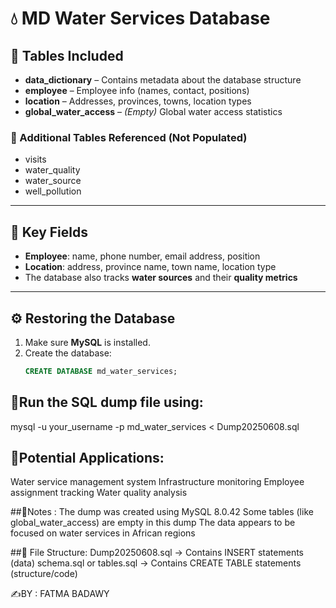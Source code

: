 # 💧 MD Water Services Database

## 📁 Tables Included

- **data_dictionary** – Contains metadata about the database structure  
- **employee** – Employee info (names, contact, positions)  
- **location** – Addresses, provinces, towns, location types  
- **global_water_access** – *(Empty)* Global water access statistics  

### 📌 Additional Tables Referenced (Not Populated)

- visits  
- water_quality  
- water_source  
- well_pollution  

---

## 🔑 Key Fields

- **Employee**: name, phone number, email address, position  
- **Location**: address, province name, town name, location type  
- The database also tracks **water sources** and their **quality metrics**

---

## ⚙️ Restoring the Database

1. Make sure **MySQL** is installed.
2. Create the database:
   ```sql
   CREATE DATABASE md_water_services;

## 🏴Run the SQL dump file using:
mysql -u your_username -p md_water_services < Dump20250608.sql

## 🚩Potential Applications:
Water service management system
Infrastructure monitoring
Employee assignment tracking
Water quality analysis

##🌟Notes :
The dump was created using MySQL 8.0.42
Some tables (like global_water_access) are empty in this dump
The data appears to be focused on water services in African regions

##📝 File Structure:
Dump20250608.sql → Contains INSERT statements (data)
schema.sql or tables.sql → Contains CREATE TABLE statements (structure/code)

✍️BY :
FATMA BADAWY 
